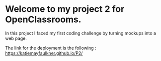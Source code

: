 # Welcome to my project 2 for OpenClassrooms.
In this project I faced my first coding challenge by turning mockups into a web page. 

The link for the deployment is the following : https://katiemayfaulkner.github.io/P2/
